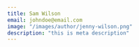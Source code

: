 ```yaml
---
title: Sam Wilson
email: johndoe@email.com
image: "/images/author/jenny-wilson.png"
description: "this is meta description"
---
```

